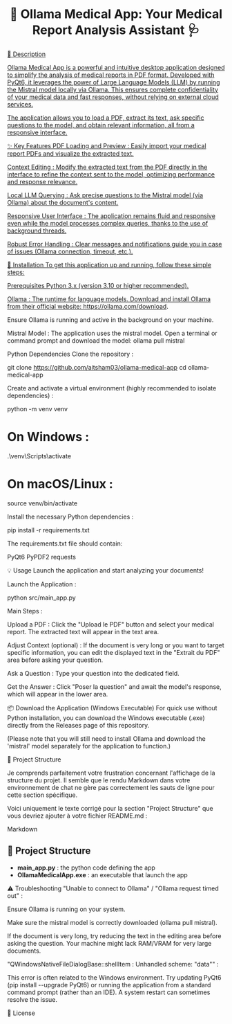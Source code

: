 <h1 align="center">
📄 Ollama Medical App: Your Medical Report Analysis Assistant 🩺
</h1>
</p>
<p align="center">
<a href="https://github.com/your_username/ollama-medical-app">

🌟 Description

Ollama Medical App is a powerful and intuitive desktop application designed to simplify the analysis of medical reports in PDF format. Developed with PyQt6, it leverages the power of Large Language Models (LLM) by running the Mistral model locally via Ollama. This ensures complete confidentiality of your medical data and fast responses, without relying on external cloud services.

The application allows you to load a PDF, extract its text, ask specific questions to the model, and obtain relevant information, all from a responsive interface.

✨ Key Features
PDF Loading and Preview : Easily import your medical report PDFs and visualize the extracted text.

Context Editing : Modify the extracted text from the PDF directly in the interface to refine the context sent to the model, optimizing performance and response relevance.

Local LLM Querying : Ask precise questions to the Mistral model (via Ollama) about the document's content.

Responsive User Interface : The application remains fluid and responsive even while the model processes complex queries, thanks to the use of background threads.

Robust Error Handling : Clear messages and notifications guide you in case of issues (Ollama connection, timeout, etc.).

🚀 Installation
To get this application up and running, follow these simple steps:

Prerequisites
Python 3.x (version 3.10 or higher recommended).

Ollama : The runtime for language models. Download and install Ollama from their official website: https://ollama.com/download.

Ensure Ollama is running and active in the background on your machine.

Mistral Model : The application uses the mistral model. Open a terminal or command prompt and download the model: ollama pull mistral


Python Dependencies
Clone the repository :

git clone https://github.com/aitsham03/ollama-medical-app
cd ollama-medical-app

Create and activate a virtual environment (highly recommended to isolate dependencies) :

python -m venv venv
# On Windows :
.\venv\Scripts\activate
# On macOS/Linux :
source venv/bin/activate


Install the necessary Python dependencies :

pip install -r requirements.txt


The requirements.txt file should contain:

PyQt6
PyPDF2
requests


💡 Usage
Launch the application and start analyzing your documents!

Launch the Application :

python src/main_app.py

Main Steps :

Upload a PDF : Click the "Upload le PDF" button and select your medical report. The extracted text will appear in the text area.

Adjust Context (optional) : If the document is very long or you want to target specific information, you can edit the displayed text in the "Extrait du PDF" area before asking your question.

Ask a Question : Type your question into the dedicated field.

Get the Answer : Click "Poser la question" and await the model's response, which will appear in the lower area.


📦 Download the Application (Windows Executable)
For quick use without Python installation, you can download the Windows executable (.exe) directly from the Releases page of this repository.

(Please note that you will still need to install Ollama and download the 'mistral' model separately for the application to function.)


📂 Project Structure

Je comprends parfaitement votre frustration concernant l'affichage de la structure du projet. Il semble que le rendu Markdown dans votre environnement de chat ne gère pas correctement les sauts de ligne pour cette section spécifique.

Voici uniquement le texte corrigé pour la section "Project Structure" que vous devriez ajouter à votre fichier README.md :

Markdown

## 📂 Project Structure

- **main_app.py** : the python code defining the app
- **OllamaMedicalApp.exe** : an executable that launch the app

⚠️ Troubleshooting
"Unable to connect to Ollama" / "Ollama request timed out" :

Ensure Ollama is running on your system.

Make sure the mistral model is correctly downloaded (ollama pull mistral).

If the document is very long, try reducing the text in the editing area before asking the question. Your machine might lack RAM/VRAM for very large documents.

"QWindowsNativeFileDialogBase::shellItem : Unhandled scheme: "data"" :

This error is often related to the Windows environment. Try updating PyQt6 (pip install --upgrade PyQt6) or running the application from a standard command prompt (rather than an IDE). A system restart can sometimes resolve the issue.


📄 License
